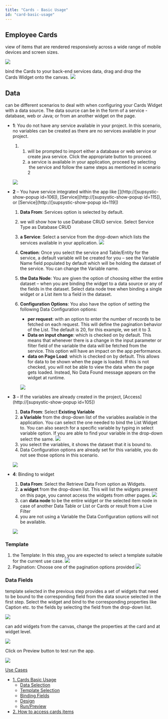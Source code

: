 ```yaml
---
title: "Cards - Basic Usage"
id: "card-basic-usage"
---
```


## Employee Cards

view of items that are rendered responsively across a wide range of mobile devices and screen sizes.

[![](../assets/cards_basic_run.png)](../assets/cards_basic_run.png)

bind the Cards to your back-end services data, drag and drop the Cards Widget onto the canvas. [![](../assets/cards_sel.png)](../assets/cards_sel.png)

## Data

can be different scenarios to deal with when configuring your Cards Widget with a data source. The data source can be in the form of a service - database, web or Java; or from an another widget on the page.

- **1**: You do not have any service available in your project. In this scenario, no variables can be created as there are no services available in your project.
    
    1. 1. will be prompted to import either a database or web service or create java service. Click the appropriate button to proceed.
        2. a service is available in your application, proceed by selecting  the service and follow the same steps as mentioned in scenario 2
    
    [![](../assets/cards_basic_data1.png)](../assets/cards_basic_data1.png)
- **2** – You have service integrated within the app like [](http://[supsystic-show-popup id=106]), [Service](http://[supsystic-show-popup id=115]), or [Service](http://[supsystic-show-popup id=119])
    1. **Data From**: Services option is selected by default.
    2. we will show how to use Database CRUD service. Select Service Type as Database CRUD
    3. **a Service**: Select a service from the drop-down which lists the services available in your application. [![](../assets/cards_basic_data2_1.png)](../assets/cards_basic_data2_1.png)
    4. **Creation**: Once you select the service and Table/Entity for the service, a default variable will be created for you – see the Variable Name field populated by default which will be holding the dataset of the service. You can change the Variable name.
    5. **the Data Node**: You are given the option of choosing either the entire dataset – when you are binding the widget to a data source or any of the fields in the dataset. Select data node tree when binding a single widget or a List item to a field in the dataset.
    6. **Configuration Options**: You also have the option of setting the following Data Configuration options:
        
        - **per request**: with an option to enter the number of records to be fetched on each request. This will define the pagination behavior of the List. The default is 20, for this example, we set it to 3.
        - **Data on input change**: which is checked on by default. This means that whenever there is a change in the input parameter or filter field of the variable the data will be fetched from the service. This option will have an impact on the app performance.
        - **data on Page Load**: which is checked on by default. This allows for data to be shown when the page is loaded. If this is not checked, you will not be able to view the data when the page gets loaded. Instead, No Data Found message appears on the widget at runtime.
        
        [![](../assets/cards_basic_data2_2.png)](../assets/cards_basic_data2_2.png)
- **3** – If the variables are already created in the project, [Access](http://[supsystic-show-popup id=105])
    
    1. **Data From**: Select **Existing Variable**
    2. **a Variable** from the drop-down list of the variables available in the application. You can select the one needed to bind the List Widget to. You can also search for a specific variable by typing in select variable option. If you are able to find your variable in the drop-down select the same. [![](../assets/cards_basic_data3_1.png)](../assets/cards_basic_data3_1.png)
    3. you select the variables, it shows the dataset that it is bound to.
    4. Data Configuration options are already set for this variable, you do not see those options in this scenario.
    
    [![](../assets/cards_basic_data3_2.png)](../assets/cards_basic_data3_2.png)
- **4**: Binding to widget
    
    1. **Data From**: Select the Retrieve Data From option as Widgets.
    2. **a widget** from the drop-down list. This will list the widgets present on this page, you cannot access the widgets from other pages. [![](../assets/cards_basic_data4_1.png)](../assets/cards_basic_data4_1.png)
    3. can **data node** to be the entire widget or the selected item node in case of another Data Table or List or Cards or result from a Live Filter
    4. you are not using a Variable the Data Configuration options will not be available.
    
    [![](../assets/cards_basic_data4_2.png)](../assets/cards_basic_data4_2.png)

### Template

1. the Template: In this step, you are expected to select a template suitable for the current use case. [![](../assets/Card_template.png)](../assets/Card_template.png)
2. Pagination: Choose one of the pagination options provided [![](../assets/Card_pag.png)](../assets/Card_pag.png)

### Data Fields

template selected in the previous step provides a set of widgets that need to be bound to the corresponding field from the data source selected in the first step. Select the widget and bind to the corresponding properties like Caption etc. to the fields by selecting the field from the drop-down list.

[![](../assets/cards_basic_fields.png)](../assets/cards_basic_fields.png)

can add widgets from the canvas, change the properties at the card and at widget level.

[![](../assets/cards_basic_design.png)](../assets/cards_basic_design.png)

Click on Preview button to test run the app.

[![](https://www.wavemaker.com../assets/cards_basic_run.png)](https://www.wavemaker.com../assets/cards_basic_run.png)

[Use Cases](/learn/app-development/widgets/datalive/cards/card-use-cases/)

- [1\. Cards Basic Usage](/learn/app-development/widgets/datalive/cards/card-basic-usage/)
    - [Data Selection](#data-selection)
    - [Template Selection](#template-selection)
    - [Binding Fields](#binding-fields)
    - [Design](#design)
    - [Run/Preview](#run)
- [2\. How to access cards items](/learn/how-tos/capturing-card-items/)
